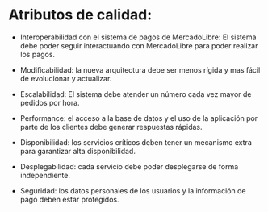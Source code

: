 # Atributos de calidad:

- Interoperabilidad con el sistema de pagos de MercadoLibre: El sistema debe poder seguir interactuando con MercadoLibre para poder realizar los pagos.

- Modificabilidad: la nueva arquitectura debe ser menos rígida y mas fácil de evolucionar y actualizar.

- Escalabilidad: El sistema debe atender un número cada vez mayor de pedidos por hora.

- Performance: el acceso a la base de datos y el uso de la aplicación por parte de los clientes debe generar respuestas rápidas.

- Disponibilidad: los servicios críticos deben tener un mecanismo extra para garantizar alta disponibilidad.

- Desplegabilidad: cada servicio debe poder desplegarse de forma independiente.

- Seguridad: los datos personales de los usuarios y la información de pago deben estar protegidos.
